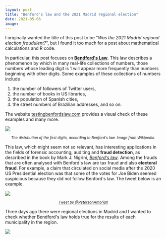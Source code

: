 ```yaml
---
layout: post
title: "Benford's law and the 2021 Madrid regional election"
date: 2021-05-06
image: 
---
```

I originally wanted the title of this post to be "*Was the 2021 Madrid regional election fraudulent?*", but I found it too much for a post about mathematical calculations and R code.


In particular, this post focuses on [**Bendford's Law**](https://en.wikipedia.org/wiki/Benford%27s_law). This law describes a phenomenon by which in many real-life collections of numbers, those numbers whose leading digit is 1 will appear more frequently than numbers beginning with other digits. Some examples of these collections of numbers include

1. the number of followers of Twitter users,
2. the number of books in US libraries,
3. the population of Spanish cities,
4. the street numbers of Brazilian addresses, and so on.

The website [testingbenfordslaw.com](testingbenfordslaw.com) provides a visual check of these examples and many more.

![](D:/Quesada/Documents/__ACTIVIDADES/quesadagranja.github.io/img/benford-distribution-450px.png)
*<center><small>The distribution of the first digits, according to Benford's law. Image from Wikipedia.</small></center>*

This law, which might seem not so relevant, has interesting applications in the fields of forensic accounting, auditing and **fraud detection**, as described in the book by Mark J. Nigrini, [*Benford's law*](https://books.google.es/books/about/Benford_s_Law.html?id=Bh5Vr_I1NZoC). Among the frauds that are often analysed with Benford's law are tax fraud and also **electoral fraud**. For example, a claim that circulated on social media after the 2020 US Presidential election was that some of the votes for Joe Biden seemed suspicious because they did not follow Benford's law. The tweet below is an example.

![](D:/Quesada/Documents/__ACTIVIDADES/quesadagranja.github.io/img/twitter-benford-500px.png)
[*<center><small>Tweet by @PetersonAmoriah</small></center>*](https://twitter.com/PetersonAmoriah/status/1333593122861846528)

Three days ago there were regional elections in Madrid and I wanted to check whether Bendford's law holds true for the results of each municipality in the region.

![](D:/Quesada/Documents/__ACTIVIDADES/quesadagranja.github.io/img/benford-parties.png)